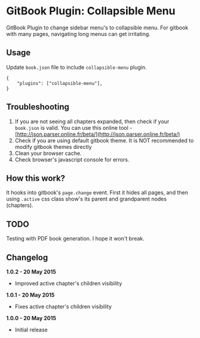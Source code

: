 GitBook Plugin: Collapsible Menu
======================================

GitBook Plugin to change sidebar menu's to collapsible menu. For gitbook with many pages, navigating long menus can get irritating.

## Usage

Update `book.json` file to include `collapsible-menu` plugin.

```
{
    "plugins": ["collapsible-menu"],
}
```

## Troubleshooting

1. If you are not seeing all chapters expanded, then check if your `book.json` is valid. You can use this online tool - [http://json.parser.online.fr/beta/](http://json.parser.online.fr/beta/)
2. Check if you are using default gitbook theme. It is NOT recommended to modify gitbook themes directly
3. Clean your browser cache.
4. Check browser's javascript console for errors.

## How this work?

It hooks into gitbook's `page.change` event. First it hides all pages, and then using `.active` css class show's its parent and grandparent nodes (chapters).

## TODO

Testing with PDF book generation. I hope it won't break.

## Changelog

**1.0.2 - 20 May 2015**

- Improved active chapter's children visibility

**1.0.1 - 20 May 2015**

- Fixes active chapter's children visibility

**1.0.0 - 20 May 2015**

- Initial release
